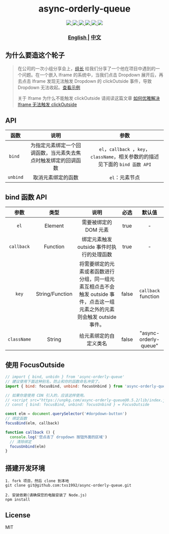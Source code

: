 <h1 align="center">async-orderly-queue</h1>

<p align="center">
  <a href="http://img.shields.io/travis/txs1992/async-orderly-queue.svg">
    <img src="http://img.shields.io/travis/txs1992/async-orderly-queue.svg" />
  </a>
  <a href="https://img.shields.io/npm/dt/async-orderly-queue.svg">
    <img src="https://img.shields.io/npm/dt/async-orderly-queue.svg" />
  </a>
  <a href="https://img.shields.io/npm/dm/async-orderly-queue.svg">
    <img src="https://img.shields.io/npm/dm/async-orderly-queue.svg" />
  </a>
  <a href="https://img.shields.io/npm/v/async-orderly-queue.svg">
    <img src="https://img.shields.io/npm/v/async-orderly-queue.svg" />
  </a>
  <a href="https://img.shields.io/npm/l/async-orderly-queue.svg">
    <img src="https://img.shields.io/npm/l/async-orderly-queue.svg" />
  </a>
  <a href="https://img.shields.io/node/v/passport.svg">
    <img src="https://img.shields.io/node/v/passport.svg" />
  </a>
</p>

<div align="center">
  <h3>
    <a href="https://github.com/txs1992/async-orderly-queue#readme">
      English
    </a>
    <span> | </span>
    <a href="https://github.com/txs1992/async-orderly-queue/blob/master/docs/zh-cn.md#readme">
      中文
    </a>
  </h3>
</div>

## 为什么要造这个轮子

> 在公司的一次小组分享会上，[组长](https://github.com/coolzjy) 给我们分享了一个他在项目中遇到的一个问题。在一个嵌入 Iframe 的系统中，当我们点击 Dropdown 展开后，再去点击 Iframe 发现无法触发 Dropdown 的 clickOutside 事件，导致 Dropdown 无法收起。[查看示例](https://jsfiddle.net/_MT_/wLkgu614/29/)
>
> 关于 Iframe 为什么不能触发 clickOutside 请阅读这篇文章 [如何优雅解决 Iframe 无法触发 clickOutside](https://txs1992.github.io/mt-blog/blog/click-outside.html)

## API

| 函数 | 说明 | 参数 |
|:--------:|:--------:|:--------:|
| `bind ` | 为指定元素绑定一个回调函数，当元素失去焦点时触发绑定的回调函数 | `el`，`callback `，`key`， `className`，相关参数的的描述见下面的 `bind 函数 API` |
| `unbind` | 取消元素绑定的函数 | `el`：元素节点 |

## bind 函数 API

| 参数 | 类型 | 说明 | 必选 | 默认值 |
|:--------:|:--------:|:--------:|:--------:|:--------:|
| `el` | Element | 需要被绑定的 DOM 元素 | true | - |
| `callback` | Function  | 绑定元素触发 outside 事件时执行的处理函数 | true | - |
| `key` | String/Function | 将需要绑定的元素或者函数进行分组，同一组元素互相点击不会触发 outside 事件，点击这一组元素之外的元素则会触发 outside 事件。| false | `callback` function |
| `className` | String  | 给元素绑定的自定义类名 | false | "async-orderly-queue" |

## 使用 FocusOutside

```js
// import { bind, unbidn } from 'async-orderly-queue'
// 建议使用下面这种别名，防止和你的函数命名冲突了。
import { bind: focusBind, unbind: focusUnbind } from 'async-orderly-queue'

// 如果你是使用 CDN 引入的，应该这样使用。
// <script src="https://unpkg.com/async-orderly-queue@0.5.2/lib/index.js"></script>
// const { bind: focusBind, unbind: focusUnbind } = FocusOutside

const elm = document.querySelector('#dorpdown-button')
// 绑定函数
focusBind(elm, callback)

function callback () {
  console.log('您点击了 dropdown 按钮外面的区域')
  // 清除绑定
  focusUnbind(elm)
}
```


## 搭建开发环境

```shell
1. fork 项目，然后 clone 到本地
git clone git@github.com:txs1992/async-orderly-queue.git

2. 安装依赖(请确保您的电脑安装了 Node.js)
npm install
```

## License

MIT
